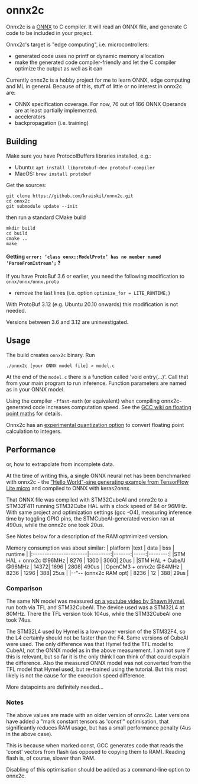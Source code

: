 onnx2c
======

Onnx2c is a [ONNX](https://onnx.ai) to C compiler. It will read an ONNX file,
and generate C code to be included in your project.

Onnx2c's target is "edge computing", i.e. microcontrollers:

- generated code uses no printf or dynamic memory allocation
- make the generated code compiler-friendly and let the C compiler optimize the output as well as it can

Currently onnx2c is a hobby project for me to learn ONNX,
edge computing and ML in general. Because of this, stuff of
little or no interest in onnx2c are:

 - ONNX specification coverage. For now, 76 out of 166 ONNX Operands are at least partially implemented.
 - accelerators
 - backpropagation (i.e. training)


Building
--------

Make sure you have ProtocolBuffers libraries installed, e.g.: 

 - Ubuntu: `apt install libprotobuf-dev protobuf-compiler`
 - MacOS: `brew install protobuf`

Get the sources:

```
git clone https://github.com/kraiskil/onnx2c.git
cd onnx2c
git submodule update --init
```

then run a standard CMake build

```
mkdir build
cd build
cmake ..
make
```

#### Getting `error: ‘class onnx::ModelProto’ has no member named ‘ParseFromIstream’;` ?

If you have ProtoBuf 3.6 or earlier, you need the following modification to `onnx/onnx/onnx.proto`

- remove the last lines (i.e. option `optimize_for = LITE_RUNTIME;`)

With ProtoBuf 3.12 (e.g. Ubuntu 20.10 onwards) this modification is not needed.

Versions between 3.6 and 3.12 are uninvestigated.


Usage
-----

The build creates `onnx2c` binary. 
Run 

`./onnx2c [your ONNX model file] > model.c`

At the end of the `model.c` there is a function called 'void entry(...)'.
Call that from your main program to run inference. Function parameters are named as in your ONNX model.

Using the compiler `-ffast-math` (or equivalent) when compiling onnx2c-generated code increases computation speed.
See the [GCC wiki on floating point maths](https://gcc.gnu.org/wiki/FloatingPointMath) for details.

Onnx2c has an [experimental quantization option](quantization.md) to convert floating point calculation to integers.


Performance
-----------

or, how to extrapolate from incomplete data.

At the time of writing this, a single ONNX neural net has been benchmarked with
onnx2c - the ["Hello World"-sine generating example from TensorFlow Lite micro](https://github.com/tensorflow/tensorflow/blob/master/tensorflow/lite/micro/examples/hello_world/train/train_hello_world_model.ipynb) and compiled to ONNX with keras2onnx.

That ONNX file was compiled with  STM32CubeAI and onnx2c to a STM32F411
running STM32Cube HAL with a clock speed of 84 or 96MHz. With same project and
optimization settings (gcc -O4), measuring inference time by toggling GPIO pins,
the STMCubeAI-generated version ran at 490us, while the onnx2c one took 20us.

See Notes below for a description of the RAM optmimized version.

Memory consumption was about similar:
| platform               |text      |  data  |  bss | runtime |
|:-----------------------|---------:|-------:|-----:|--------:|
|STM HAL + onnx2c @96MHz |     8276 |   1300 |  3060| 20us    |
|STM HAL + CubeAI @96MHz |     14372|   1696 |  2808| 490us   |
|OpenCM3 + onnx2c @84MHz |     8236 |   1296 |   388| 25us    |
|--"-- (onnx2c RAM opt)  |     8236 |     12 |   388| 29us    |


### Comparison 

The same NN model was measured
[on a youtube video by Shawn Hymel](https://www.youtube.com/watch?v=crJcDqIUbP4),
run both via TFL and STM32CubeAI. The device used was a STM32L4 at 80MHz.
There the TFL version took 104us, while the STM32CubeAI one took 74us.

The STM32L4 used by Hymel is a low-power version of the STM32F4, so the L4 
certainly should not be faster than the F4. Same versions of CubeAI were used.
The only difference was that Hymel fed the TFL model to CubeAI, not the ONNX model
as in the above measurement. I am not sure if this is relevant, but so far
it is the only think I can think of that could explain the difference.
Also the measured ONNX model was not converted from the TFL model that Hymel used,
but re-trained using the tutorial. But this most likely is not the cause for the
execution speed difference.

More datapoints are definitely needed...

### Notes

The above values are made with an older version of onnx2c. Later versions
have added a "mark constant tensors as 'const'" optimisation, that significantly
reduces RAM usage, but has a small performance penalty (4us in the above case).

This is because when marked const, GCC generates code that reads the 'const' vectors
from flash (as opposed to copying them to RAM). Reading flash is, of course,
slower than RAM.

Disabling of this optimisation should be added as a command-line option to onnx2c.

